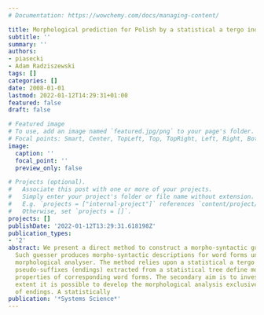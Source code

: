 ```yaml
---
# Documentation: https://wowchemy.com/docs/managing-content/

title: Morphological prediction for Polish by a statistical a tergo index
subtitle: ''
summary: ''
authors:
- piasecki
- Adam Radziszewski
tags: []
categories: []
date: 2008-01-01
lastmod: 2022-01-12T14:29:31+01:00
featured: false
draft: false

# Featured image
# To use, add an image named `featured.jpg/png` to your page's folder.
# Focal points: Smart, Center, TopLeft, Top, TopRight, Left, Right, BottomLeft, Bottom, BottomRight.
image:
  caption: ''
  focal_point: ''
  preview_only: false

# Projects (optional).
#   Associate this post with one or more of your projects.
#   Simply enter your project's folder or file name without extension.
#   E.g. `projects = ["internal-project"]` references `content/project/deep-learning/index.md`.
#   Otherwise, set `projects = []`.
projects: []
publishDate: '2022-01-12T13:29:31.618198Z'
publication_types:
- '2'
abstract: We present a direct method to construct a morpho-syntactic guesser for Polish.
  Such guesser produces morpho-syntactic descriptions for word forms unknown to the
  morphological analyser. The method relies upon a statistical a tergo index, in which
  pseudo-suffixes (endings) extracted from a statistical tree define morphosyntactic
  properties of corresponding word forms. The secondary aim is to investigate to what
  extent it is possible to develop the morphological analysis exclusively on the basis
  of endings. A statistically
publication: '*Systems Science*'
---
```

